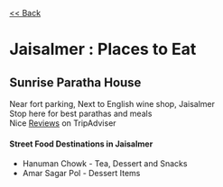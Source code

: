 [<< Back](README.md)

# Jaisalmer : Places to Eat

## Sunrise Paratha House
Near fort parking, Next to English wine shop, Jaisalmer  
Stop here for best parathas and meals  
Nice [Reviews](https://www.tripadvisor.in/ShowUserReviews-g297667-d9984383-r540113395-Sunrise_Paratha_House-Jaisalmer_Jaisalmer_District_Rajasthan.html) on TripAdviser

#### Street Food Destinations in Jaisalmer
* Hanuman Chowk - Tea, Dessert and Snacks
* Amar Sagar Pol - Dessert Items
